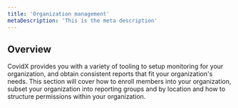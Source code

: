 ```yaml
---
title: 'Organization management'
metaDescription: 'This is the meta description'
---
```


## Overview

CovidX provides you with a variety of tooling to setup monitoring for your organization, and obtain consistent reports that fit your organization's needs. This section will cover how to enroll members into your organization, subset your organization into reporting groups and by location and how to structure permissions within your organization.
